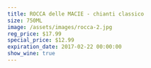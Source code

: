 ```yaml
---
title: ROCCA delle MACIE - chianti classico
size: 750ML
image: /assets/images/rocca-2.jpg
reg_price: $17.99
special_price: $12.99
expiration_date: 2017-02-22 00:00:00
show_wine: true
---
```



